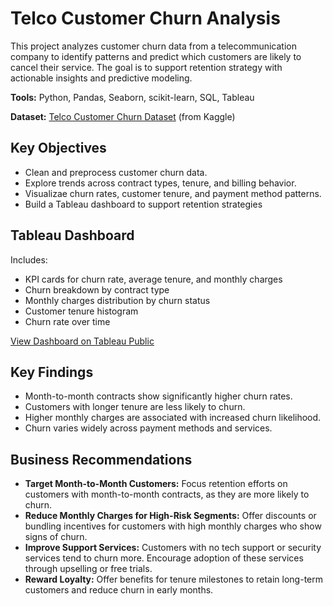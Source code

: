 # Telco Customer Churn Analysis

This project analyzes customer churn data from a telecommunication company to identify patterns and predict which customers are likely to cancel their service. The goal is to support retention strategy with actionable insights and predictive modeling.

**Tools:** Python, Pandas, Seaborn, scikit-learn, SQL, Tableau

**Dataset:** [Telco Customer Churn Dataset](https://www.kaggle.com/datasets/blastchar/telco-customer-churn) (from Kaggle)

## Key Objectives
- Clean and preprocess customer churn data.
- Explore trends across contract types, tenure, and billing behavior.
- Visualizae churn rates, customer tenure, and payment method patterns.
- Build a Tableau dashboard to support retention strategies

## Tableau Dashboard 

Includes:
- KPI cards for churn rate, average tenure, and monthly charges
- Churn breakdown by contract type 
- Monthly charges distribution by churn status 
- Customer tenure histogram
- Churn rate over time

[View Dashboard on Tableau Public](https://public.tableau.com/views/Telco_Customer_Churn_Analysis/TelcoChurnAnalysis-KeyInsightsDashboard?:language=en-US&:sid=&:redirect=auth&:display_count=n&:origin=viz_share_link)

## Key Findings 

- Month-to-month contracts show significantly higher churn rates.
- Customers with longer tenure are less likely to churn.
- Higher monthly charges are associated with increased churn likelihood.
- Churn varies widely across payment methods and services.

## Business Recommendations

- **Target Month-to-Month Customers:** Focus retention efforts on customers with month-to-month contracts, as they are more likely to churn.
- **Reduce Monthly Charges for High-Risk Segments:** Offer discounts or bundling incentives for customers with high monthly charges who show signs of churn.
- **Improve Support Services:** Customers with no tech support or security services tend to churn more. Encourage adoption of these services through upselling or free trials.
- **Reward Loyalty:** Offer benefits for tenure milestones to retain long-term customers and reduce churn in early months.

